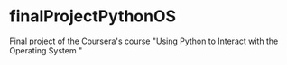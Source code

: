 # finalProjectPythonOS
Final project of the Coursera's course "Using Python to Interact with the Operating System "
